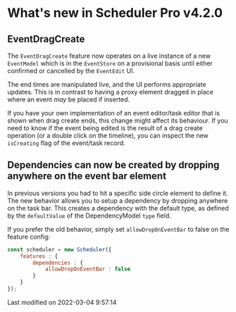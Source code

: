 # What's new in Scheduler Pro v4.2.0

## EventDragCreate

The `EventDragCreate` feature now operates on a live instance of a new `EventModel` which is in the `EventStore` on a
provisional basis until either confirmed or cancelled by the `EventEdit` UI.

The end times are manipulated live, and the UI performs appropriate updates. This is in contrast to having a proxy
element dragged in place where an event *may* be placed if inserted.

If you have your own implementation of an event editor/task editor that is shown when drag create ends, this change 
might affect its behaviour. If you need to know if the event being edited is the result of a drag create operation (or a 
double click on the timeline), you can inspect the new `isCreating` flag of the event/task record.

## Dependencies can now be created by dropping anywhere on the event bar element

In previous versions you had to hit a specific side circle element to define it. The new behavior allows you to
setup a dependency by dropping anywhere on the task bar. This creates a dependency with the default type, as
defined by the `defaultValue` of the DependencyModel `type` field.

If you prefer the old behavior, simply set `allowDropOnEventBar` to false on the feature config:

```javascript
const scheduler = new Scheduler({
    features : {
        dependencies : {
            allowDropOnEventBar : false
        }
    }
});
```


<p class="last-modified">Last modified on 2022-03-04 9:57:14</p>